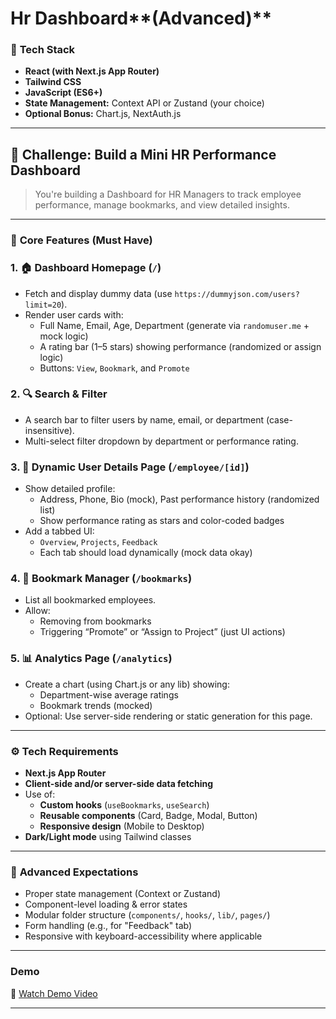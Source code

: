 # Hr Dashboard**(Advanced)**

### 🔧 **Tech Stack**

- **React (with Next.js App Router)**
- **Tailwind CSS**
- **JavaScript (ES6+)**
- **State Management:** Context API or Zustand (your choice)
- **Optional Bonus:** Chart.js, NextAuth.js

---

## 🚀 **Challenge: Build a Mini HR Performance Dashboard**

> You're building a Dashboard for HR Managers to track employee performance, manage bookmarks, and view detailed insights.
> 

---

### 🎯 **Core Features (Must Have)**

### 1. 🏠 **Dashboard Homepage (`/`)**

- Fetch and display dummy data (use `https://dummyjson.com/users?limit=20`).
- Render user cards with:
    - Full Name, Email, Age, Department (generate via `randomuser.me` + mock logic)
    - A rating bar (1–5 stars) showing performance (randomized or assign logic)
    - Buttons: `View`, `Bookmark`, and `Promote`

### 2. 🔍 **Search & Filter**

- A search bar to filter users by name, email, or department (case-insensitive).
- Multi-select filter dropdown by department or performance rating.

### 3. 👤 **Dynamic User Details Page (`/employee/[id]`)**

- Show detailed profile:
    - Address, Phone, Bio (mock), Past performance history (randomized list)
    - Show performance rating as stars and color-coded badges
- Add a tabbed UI:
    - `Overview`, `Projects`, `Feedback`
    - Each tab should load dynamically (mock data okay)

### 4. 📌 **Bookmark Manager (`/bookmarks`)**

- List all bookmarked employees.
- Allow:
    - Removing from bookmarks
    - Triggering “Promote” or “Assign to Project” (just UI actions)

### 5. 📊 **Analytics Page (`/analytics`)**

- Create a chart (using Chart.js or any lib) showing:
    - Department-wise average ratings
    - Bookmark trends (mocked)
- Optional: Use server-side rendering or static generation for this page.

---

### ⚙️ **Tech Requirements**

- **Next.js App Router**
- **Client-side and/or server-side data fetching**
- Use of:
    - **Custom hooks** (`useBookmarks`, `useSearch`)
    - **Reusable components** (Card, Badge, Modal, Button)
    - **Responsive design** (Mobile to Desktop)
- **Dark/Light mode** using Tailwind classes

---

### 🧠 **Advanced Expectations**

- Proper state management (Context or Zustand)
- Component-level loading & error states
- Modular folder structure (`components/`, `hooks/`, `lib/`, `pages/`)
- Form handling (e.g., for "Feedback" tab)
- Responsive with keyboard-accessibility where applicable

---
### Demo
🎥 [Watch Demo Video](https://github.com/Bhavyasree2003/-Hr-Dashboard-Advanced-/blob/main/demo2_GyMWnF1T.mp4)


---

